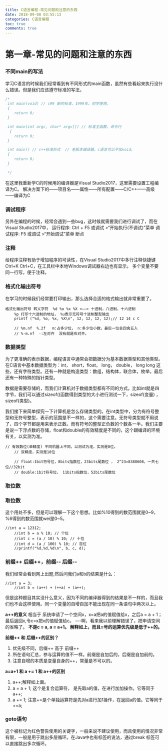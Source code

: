 ```yaml
---
title: C语言编程-常见问题和注意的东西
date: 2018-09-08 03:55:13
categories: C语言编程
toc: true
comments: true
---
```

# 第一章-常见的问题和注意的东西



### 不同main的写法

学习C语言的时候我们经常看到有不同形式的main函数，虽然有些看起来执行没什么错误。但是我们应该遵守标准的写法。

```C
/*
 int main(void) // c99 新的标准，1999年。初学使用。
 {
    return 0;
 }

 int main(int argc, char* argv[]) // 标准主函数，命令行
  {
    return 0;
 }

 int main() // c++标准形式  // 老版本编译器，c语言可以不加void。
 {
    return 0;
 }

 */
```

在这里我重新学C的时候用的编译器是Visual Studio2017，这里需要设置工程编译为C。
解决方案下的——项目名——属性——所有配置——C/C++——高级——编译为C



### 调试程序

另外在编程的时候，经常会遇到一些bug，这时候就需要我们进行调试了，而在Visual Studio2017中，
运行程序: Ctrl + F5 或调试 >“开始执行(不调试)”菜单
调试程序: F5 或调试 >“开始调试”菜单
断点



### 注释

给程序注释有助于增加程序的可读性，在Visual Studio2017中多行注释快捷键 Ctrl+K Ctrl+C，在工具栏中本地Windows调试器右边也有显示。
多个变量不要同一行写，便于注释。



### 格式化输出符号

在学习的时候我们经常要打印输出，那么选择合适的格式输出就非常重要了。

```
格式化输出符号 转义字符  %d %o %x %X <——> 十进制，八进制，十六进制
    %p 打印十六进制的地址， %u表示无符号十进制整型输出
    printf ("%d, %o, %x, %X\n", 12, 12, 12, 12);// 12 14 c C

    // %m.nf  %.2f   m:占多少位， n:多少位小数，最后一位会四舍五入
    // %-m.nf  -:左对齐  没有就是右对齐。
```

<h3></h3>

### 数据类型

为了更准确的表示数据，编程语言中通常会把数据分为基本数据类型和其他类型。
在C语言中基本数据类型为：int， short，float， long， double， long long 这些，还有字符类型。还有一种就是构造类型：数组，结构体，联合体，枚举。最后还有一种特殊的指针类型。

数据是需要存储的，而我们计算机对于数据类型都有不同的方式。比如int就是四字节，我们可以通过sizeof()函数得到类型的大小进行测试一下，sizeof(变量) ，sizeof(类型)。

我们接下来简单探究一下计算机是怎么存储类型的。在int类型中，分为有符号整型和无符号整型，表示的范围是不一样的，这个需要注意。无符号类型就不用说了，四个字节都是用来表示正数。而有符号的整型正负数的个数各一半。我们主要是说一下浮点数的存储，float和double的有效精度是不同的，这个跟编译的环境有关，以实测为准。
```
// 有效数位(单精度) 不同机器上不同，以测试为准，实测是8位。
    // 双精度，实测是18位

    // float:1bit符号位，8bits指数位，23bits尾数位 ， 2^23=8388608，一共七位//32bit
    // double:1bit符号位， 11bits指数位，52bits尾数位
```

<h3>取位数</h3>

### 取位数

这个用处不多，但是可以理解一下这个思想。比如%10得到的数范围就是0~9， %6得到的数范围就wei是0~5。

```
//int a = 12312;
    //int b = a % 10; // 个位
    //int c = (a / 10) % 10; // 十位
    //int d = (a / 100) % 10; // 百位
    //printf("%d,%d,%d\n", b, c, d);
```



### 前缀++ 后缀++，前缀-- 后缀--

我们经常会看到网上出题,然后问我们a和b的结果是什么：

```
//int a = 3;
    //int b = (a++) + (++a) + (a++);
```

但是这种题目其实没什么意义，因为不同的编译器得到的结果是不一样的，而且我们也不会这样使用。同一个变量的自增自加不能出现在同一条语句中两次以上。

<strong>a++的意义</strong>
相当于 系统申请了一个空间x，x=a把a的值赋值给x，之后a = a + 1；最后返回x,令c=x把x的值赋值给c。    ---啊，看来我以前理解错误了。把申请空间的省略了。
<strong>不是c = a, a = a+1。 解释如上，而且=号的运算优先级是低于++的。</strong>

<strong>前缀++ 和 后缀++的区别？</strong>
1. 优先级不同，后缀++ 高于 前缀++
2. 所在语句汇总，参与运算的值不一样。前缀是自加后的，后缀是自加前的。
3. 注意自增的本质是变量自身的++，常量是不可以的。

**a=a+1 和 a += 1 和 a++的区别**
1. a++;解释如上面。
2. a = a + 1; 这个是复合运算符， 是先取a的值，在进行加加操作。它等同于a++;
3. a += 1;   注意+=是个单独运算符是先对a进行加1操作，在返回a的值。它等同于++a;

<h3></h3>

### goto语句

这个被标记为红色警告使用的关键字，一般来说不建议使用，而且使用的情况非常有限，一般是用于跳出多层循环。在Java中也有标签的说法，通过break 标签可以直接跳出多次循环。
